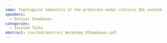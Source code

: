 ```yaml
---
name: Topological semantics of the predicate modal calculus QGL extended with non-well-founded proofs
speakers:
  - Daniyar Shamkanov
categories:
  - Invited Talks
abstract: invited/abstract_Wormshop_DShamkanov.pdf
---
```

